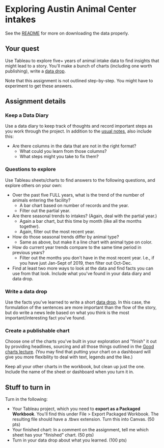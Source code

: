 # Exploring Austin Animal Center intakes

See the [README](README.md) for more on downloading the data properly.

## Your quest

Use Tableau to explore five+ years of animal intake data to find insights that might lead to a story. You'll make a bunch of charts (including one worth publishing), write a [data drop](https://docs.google.com/document/d/1gd5RR5YK43N3uE0o1vBoJfnkSo5S0JJFUCJmFsa75FM/edit#heading=h.k2b1zvdn1534).

Note that this assignment is not outlined step-by-step. You might have to experiment to get these answers.

## Assignment details

### Keep a Data Diary

Use a data diary to keep track of thoughts and record important steps as you work through the project. In addition to the [usual notes](https://docs.google.com/document/d/1gd5RR5YK43N3uE0o1vBoJfnkSo5S0JJFUCJmFsa75FM/edit#heading=h.5i6qymvlqkwj), also include this:

- Are there columns in the data that are not in the right format?
  - What could you learn from those columns?
  - What steps might you take to fix them?

### Questions to explore

Use Tableau sheets/charts to find answers to the following questions, and explore others on your own:

- Over the past five FULL years, what is the trend of the number of animals entering the facility?
  - A bar chart based on number of records and the year.
  - Filter out the partial year.
- Are there seasonal trends to intakes? (Again, deal with the partial year.)
  - Again a bar chart, but this time by month (like all the months together).
  - Again, filter out the most recent year.
- How do those seasonal trends differ by animal type?
  - Same as above, but make it a line chart with animal type on color.
- How do current year trends compare to the same time period in previous years?
  - Filter out the months you don't have in the most recent year. I.e., if you have just Jan-Sept of 2019, then filter out Oct-Dec.
- Find at least two more ways to look at the data and find facts you can use from that look. Include what you've found in your data diary and data drop.

### Write a data drop

Use the facts you've learned to write a short [data drop](https://docs.google.com/document/d/1gd5RR5YK43N3uE0o1vBoJfnkSo5S0JJFUCJmFsa75FM/edit#heading=h.k2b1zvdn1534). In this case, the formulation of the sentences are more important than the flow of the story, but do write a news lede based on what you think is the most important/interesting fact you've found.

### Create a publishable chart

Choose one of the charts you've built in your exploration and "finish" it out by providing headlines, sourcing and all those things outlined in the [Good charts lecture](https://drive.google.com/open?id=1EMEIdUqeK94swrm0VvwPPBqzk5zSZqJmKnkckS2KFiw). (You may find that putting your chart on a dashboard will give you more flexibility to deal with text, legends and the like.)

Keep all your other charts in the workbook, but clean up just the one. Include the name of the sheet or dashboard when you turn it in.

## Stuff to turn in

Turn in the following:

- Your Tableau project, which you need to **export as a Packaged Workbook**. You'll find this under File > Export Packaged Workbook. The resulting file should have a .tbwx extension. Turn this into Canvas. (50 pts)
- Your finished chart: In a comment on the assignment, tell me which sheet has your "finished" chart. (50 pts)
- Turn in your data drop about what you learned. (100 pts)
